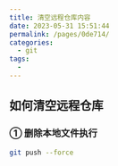 ```yaml
---
title: 清空远程仓库内容
date: 2023-05-31 15:51:44
permalink: /pages/0de714/
categories:
  - git
tags:
  -
---
```


## 如何清空远程仓库

### ① 删除本地文件执行

```bash
git push --force
```
